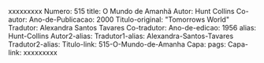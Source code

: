 xxxxxxxxx
Numero: 515
title: O Mundo de Amanhã
Autor: Hunt Collins
Co-autor: 
Ano-de-Publicacao: 2000
Titulo-original: "Tomorrows World"
Tradutor: Alexandra Santos Tavares
Co-tradutor: 
Ano-de-edicao: 1956
alias: Hunt-Collins
Autor2-alias: 
Tradutor1-alias: Alexandra-Santos-Tavares
Tradutor2-alias: 
Titulo-link: 515-O-Mundo-de-Amanha
Capa: 
pags: 
Capa-link: 
xxxxxxxxx